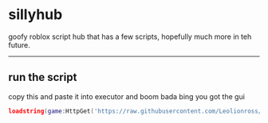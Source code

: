 # sillyhub
goofy roblox script hub that has a few scripts, hopefully much more in teh future.

---

## run the script

copy this and paste it into executor and boom bada bing you got the gui
```lua
loadstring(game:HttpGet('https://raw.githubusercontent.com/Leolionross/sillyhub/main/sillyhub.lua'))()
```

